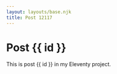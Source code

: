 ```yaml
---
layout: layouts/base.njk
title: Post 12117
---
```


# Post {{ id }}

This is post {{ id }} in my Eleventy project.
